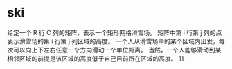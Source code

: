 # ski
给定一个 R 行 C 列的矩阵，表示一个矩形网格滑雪场。  矩阵中第 i 行第 j 列的点表示滑雪场的第 i 行第 j 列区域的高度。  一个人从滑雪场中的某个区域内出发，每次可以向上下左右任意一个方向滑动一个单位距离。  当然，一个人能够滑动到某相邻区域的前提是该区域的高度低于自己目前所在区域的高度。
11
